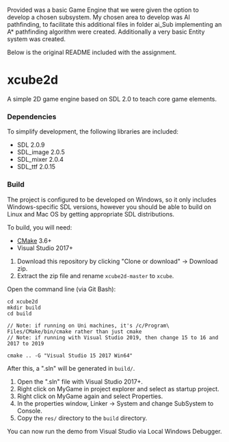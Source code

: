 Provided was a basic Game Engine that we were given the option to develop a chosen subsystem. My chosen area to develop was AI pathfinding, to facilitate this additional files in folder ai_Sub implementing an A* pathfinding algorithm were created. Additionally a very basic Entity system was created.

Below is the original README included with the assignment.

xcube2d
=======

A simple 2D game engine based on SDL 2.0 to teach core game elements.

### Dependencies

To simplify development, the following libraries are included:

* SDL 2.0.9
* SDL_image 2.0.5
* SDL_mixer 2.0.4
* SDL_ttf 2.0.15

### Build

The project is configured to be developed on Windows, so it only includes Windows-specific SDL versions, however you should be able to build on Linux and Mac OS by getting appropriate SDL distributions.

To build, you will need:

* [CMake](https://cmake.org/) 3.6+
* Visual Studio 2017+

1. Download this repository by clicking "Clone or download" -> Download zip.
2. Extract the zip file and rename `xcube2d-master` to `xcube`.

Open the command line (via Git Bash):

```
cd xcube2d
mkdir build
cd build

// Note: if running on Uni machines, it's /c/Program\ Files/CMake/bin/cmake rather than just cmake
// Note: if running with Visual Studio 2019, then change 15 to 16 and 2017 to 2019

cmake .. -G "Visual Studio 15 2017 Win64"

```

After this, a ".sln" will be generated in `build/`.

1. Open the ".sln" file with Visual Studio 2017+.
2. Right click on MyGame in project explorer and select as startup project.
3. Right click on MyGame again and select Properties.
4. In the properties window, Linker -> System and change SubSystem to Console.
5. Copy the `res/` directory to the `build` directory.

You can now run the demo from Visual Studio via Local Windows Debugger.
